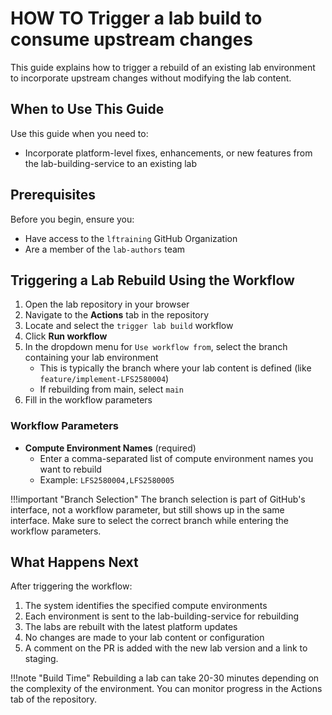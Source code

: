 # HOW TO Trigger a lab build to consume upstream changes

This guide explains how to trigger a rebuild of an existing lab environment to incorporate upstream changes without modifying the lab content.

## When to Use This Guide

Use this guide when you need to:

- Incorporate platform-level fixes, enhancements, or new features from the lab-building-service to an existing lab

## Prerequisites

Before you begin, ensure you:

- Have access to the `lftraining` GitHub Organization
- Are a member of the `lab-authors` team

## Triggering a Lab Rebuild Using the Workflow

1. Open the lab repository in your browser
2. Navigate to the **Actions** tab in the repository
3. Locate and select the `trigger lab build` workflow
4. Click **Run workflow**
5. In the dropdown menu for `Use workflow from`, select the branch containing your lab environment
    - This is typically the branch where your lab content is defined (like `feature/implement-LFS2580004`)
    - If rebuilding from main, select `main`
6. Fill in the workflow parameters


### Workflow Parameters

- **Compute Environment Names** (required)
    - Enter a comma-separated list of compute environment names you want to rebuild
    - Example: `LFS2580004,LFS2580005`

!!!important "Branch Selection"
    The branch selection is part of GitHub's interface, not a workflow parameter, but still shows up in the same interface. Make sure to select the correct branch while entering the workflow parameters.

## What Happens Next

After triggering the workflow:

1. The system identifies the specified compute environments
2. Each environment is sent to the lab-building-service for rebuilding
3. The labs are rebuilt with the latest platform updates
4. No changes are made to your lab content or configuration
5. A comment on the PR is added with the new lab version and a link to staging.

!!!note "Build Time"
    Rebuilding a lab can take 20-30 minutes depending on the complexity of the environment.
    You can monitor progress in the Actions tab of the repository.
